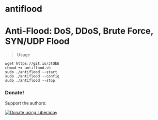 # antiflood
# Anti-Flood: DoS, DDoS, Brute Force, SYN/UDP Flood
> Usage
``` 
wget https://git.io/JtQbB
chmod +x antiflood.sh
sudo ./antiflood --start
sudo ./antiflood --config
sudo ./antiflood --stop
```
### Donate!
Support the authors:

<noscript><a href="https://liberapay.com/thelinuxchoice/donate"><img alt="Donate using Liberapay" src="https://liberapay.com/assets/widgets/donate.svg"></a></noscript>
